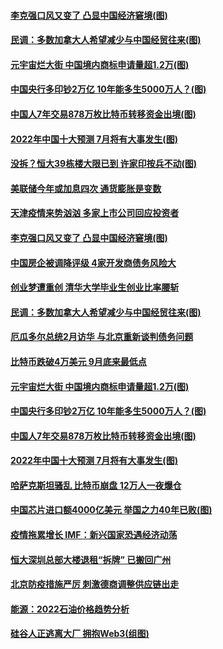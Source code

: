 #### [李克强口风又变了 凸显中国经济窘境(图)](../pages/p5/994851.md?t=01120706) 
#### [民调：多数加拿大人希望减少与中国经贸往来(图)](../pages/p5/994814.md?t=01120706) 
#### [元宇宙烂大街 中国境内商标申请量超1.2万(图)](../pages/p5/994789.md?t=01120706) 
#### [中国央行多印钞2万亿 10年能多生5000万人？(图)](../pages/p5/994772.md?t=01120706) 
#### [中国人7年交易878万枚比特币转移资金出境(图)](../pages/p5/994763.md?t=01120706) 
#### [2022年中国十大预测 7月将有大事发生(图)](../pages/p5/994752.md?t=01120706) 
#### [没拆？恒大39栋楼大限已到 许家印按兵不动(图)](../pages/p5/994863.md?t=01120706) 
#### [美联储今年或加息四次 通货膨胀是变数](../pages/p5/994861.md?t=01120706) 
#### [天津疫情来势汹汹 多家上市公司回应投资者](../pages/p5/994857.md?t=01120706) 
#### [李克强口风又变了 凸显中国经济窘境(图)](../pages/p5/994851.md?t=01120706) 
#### [中国房企被调降评级 4家开发商债务风险大](../pages/p5/994846.md?t=01120706) 
#### [创业梦遭重创 清华大学毕业生创业比率腰斩](../pages/p5/994821.md?t=01120706) 
#### [民调：多数加拿大人希望减少与中国经贸往来(图)](../pages/p5/994814.md?t=01120706) 
#### [厄瓜多尔总统2月访华 与北京重新谈判债务问题](../pages/p5/994811.md?t=01120706) 
#### [比特币跌破4万美元 9月底来最低点](../pages/p5/994809.md?t=01120706) 
#### [元宇宙烂大街 中国境内商标申请量超1.2万(图)](../pages/p5/994789.md?t=01120706) 
#### [中国央行多印钞2万亿 10年能多生5000万人？(图)](../pages/p5/994772.md?t=01120706) 
#### [中国人7年交易878万枚比特币转移资金出境(图)](../pages/p5/994763.md?t=01120706) 
#### [2022年中国十大预测 7月将有大事发生(图)](../pages/p5/994752.md?t=01120706) 
#### [哈萨克斯坦骚乱 比特币崩盘 12万人一夜爆仓](../pages/p5/994750.md?t=01120706) 
#### [中国芯片进口额4000亿美元 举国之力40年已败(图)](../pages/p5/994747.md?t=01120706) 
#### [疫情拖累增长 IMF：新兴国家恐遇经济动荡](../pages/p5/994737.md?t=01120706) 
#### [恒大深圳总部大楼退租“拆牌” 已搬回广州](../pages/p5/994735.md?t=01120706) 
#### [北京防疫措施严厉 刺激德商调整供应链出走](../pages/p5/994733.md?t=01120706) 
#### [能源：2022石油价格趋势分析](../pages/p5/994731.md?t=01120706) 
#### [硅谷人正逃离大厂 拥抱Web3(组图)](../pages/p5/994690.md?t=01120706) 
